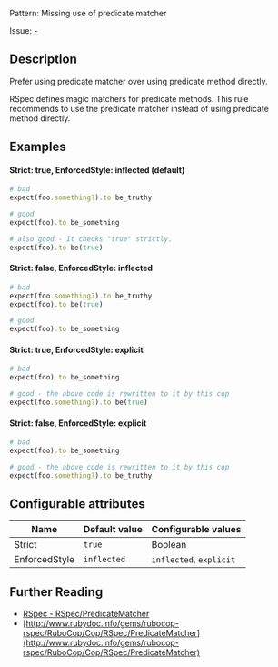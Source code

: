 Pattern: Missing use of predicate matcher

Issue: -

## Description

Prefer using predicate matcher over using predicate method directly.

RSpec defines magic matchers for predicate methods. This rule recommends to use the predicate matcher instead of using predicate method directly.

## Examples

#### Strict: true, EnforcedStyle: inflected (default)

```ruby
# bad
expect(foo.something?).to be_truthy

# good
expect(foo).to be_something

# also good - It checks "true" strictly.
expect(foo).to be(true)
```
#### Strict: false, EnforcedStyle: inflected

```ruby
# bad
expect(foo.something?).to be_truthy
expect(foo).to be(true)

# good
expect(foo).to be_something
```
#### Strict: true, EnforcedStyle: explicit

```ruby
# bad
expect(foo).to be_something

# good - the above code is rewritten to it by this cop
expect(foo.something?).to be(true)
```
#### Strict: false, EnforcedStyle: explicit

```ruby
# bad
expect(foo).to be_something

# good - the above code is rewritten to it by this cop
expect(foo.something?).to be_truthy
```

## Configurable attributes

Name | Default value | Configurable values
--- | --- | ---
Strict | `true` | Boolean
EnforcedStyle | `inflected` | `inflected`, `explicit`

## Further Reading

* [RSpec - RSpec/PredicateMatcher](https://rubocop-rspec.readthedocs.io/en/latest/cops_rspec/#rspecpredicatematcher)
* [http://www.rubydoc.info/gems/rubocop-rspec/RuboCop/Cop/RSpec/PredicateMatcher](http://www.rubydoc.info/gems/rubocop-rspec/RuboCop/Cop/RSpec/PredicateMatcher)
